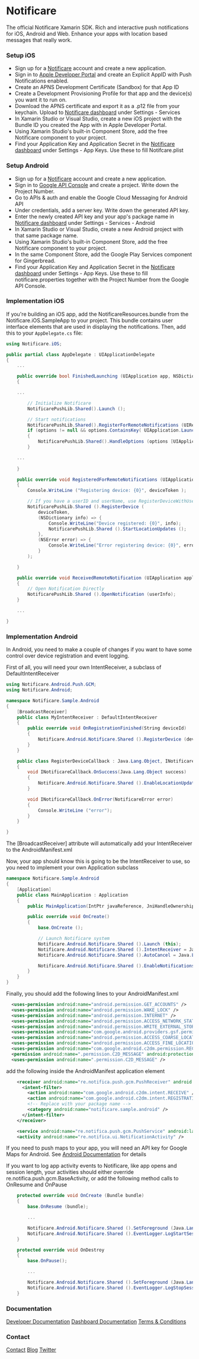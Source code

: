 # Notificare

The official Notificare Xamarin SDK. Rich and interactive push notifications for iOS, Android and Web. Enhance your apps with location based messages that really work.

### Setup iOS

* Sign up for a [Notificare](https://dashboard.notifica.re/#/sign-up) account and create a new application.
* Sign in to [Apple Developer Portal](https://developer.apple.com/account/overview.action) and create an Explicit AppID with Push Notifications enabled.
* Create an APNS Development Certificate (Sandbox) for that App ID
* Create a Development Provisioning Profile for that app and the device(s) you want it to run on.
* Download the APNS certificate and export it as a .p12 file from your keychain. Upload to [Notificare dashboard](https://dashboard.notifica.re/) under Settings - Services
* In Xamarin Studio or Visual Studio, create a new iOS project with the Bundle ID you created the App with in Apple Developer Portal.
* Using Xamarin Studio's built-in Component Store, add the free Notificare component to your project.
* Find your Application Key and Application Secret in the [Notificare dashboard](https://dashboard.notifica.re/) under Settings - App Keys. Use these to fill Notifcare.plist

### Setup Android

* Sign up for a [Notificare](https://dashboard.notifica.re/#/sign-up) account and create a new application.
* Sign in to [Google API Console](https://console.developers.google.com/project) and create a project. Write down the Project Number.
* Go to APIs & auth and enable the Google Cloud Messaging for Android API
* Under credentials, add a server key. Write down the generated API key.
* Enter the newly created API key and your app's package name in [Notificare dashboard](https://dashboard.notifica.re/) under Settings - Services - Android
* In Xamarin Studio or Visual Studio, create a new Android project with that same package name.
* Using Xamarin Studio's built-in Component Store, add the free Notificare component to your project.
* In the same Component Store, add the Google Play Services component for Gingerbread.
* Find your Application Key and Application Secret in the [Notificare dashboard](https://dashboard.notifica.re/) under Settings - App Keys. Use these to fill notificare.properties together with the Project Number from the Google API Console.

### Implementation iOS

If you're building an iOS app, add the NotificareResources.bundle from the Notificare.iOS.SampleApp to your project. This bundle contains user interface elements that are used in displaying the notifications.
Then, add this to your `AppDelegate.cs` file:

```csharp
using Notificare.iOS;
```

```csharp
public partial class AppDelegate : UIApplicationDelegate
{
	...

	public override bool FinishedLaunching (UIApplication app, NSDictionary options)
	{

	...

		// Initialize Notificare
		NotificarePushLib.Shared().Launch ();

		// Start notifications
		NotificarePushLib.Shared().RegisterForRemoteNotifications (UIRemoteNotificationType.Alert | UIRemoteNotificationType.Sound | UIRemoteNotificationType.Badge);
		if (options != null && options.ContainsKey( UIApplication.LaunchOptionsRemoteNotificationKey ) ) 
		{
			NotificarePushLib.Shared().HandleOptions (options [UIApplication.LaunchOptionsRemoteNotificationKey] as NSDictionary);
		}

	...
		
	}

	public override void RegisteredForRemoteNotifications (UIApplication application, NSData deviceToken)
	{
		Console.WriteLine ("Registering device: {0}", deviceToken );

		// If you have a userID and userName, use RegisterDeviceWithUserID / RegisterDeviceWithUserIDWithUserName
		NotificarePushLib.Shared ().RegisterDevice (
			deviceToken,
			(NSDictionary info) => {
				Console.WriteLine("Device registered: {0}", info);
				NotificarePushLib.Shared ().StartLocationUpdates ();
			},
			(NSError error) => {
				Console.WriteLine("Error registering device: {0}", error);
			}
		);

	}

	public override void ReceivedRemoteNotification (UIApplication application, NSDictionary userInfo)
	{
		// Open Notification Directly
		NotificarePushLib.Shared ().OpenNotification (userInfo);
	}

	...

}
```

### Implementation Android

In Android, you need to make a couple of changes if you want to have some control over device registration and event logging.

First of all, you will need your own IntentReceiver, a subclass of DefaultIntentReceiver

```csharp
using Notificare.Android.Push.GCM;
using Notificare.Android;

namespace Notificare.Sample.Android
{
	[BroadcastReceiver]
	public class MyIntentReceiver : DefaultIntentReceiver
	{
		public override void OnRegistrationFinished(String deviceId) 
		{
			Notificare.Android.Notificare.Shared ().RegisterDevice (deviceId, new RegisterDeviceCallback ());
		}
	}

	public class RegisterDeviceCallback : Java.Lang.Object, INotificareCallback
	{
		void INotificareCallback.OnSuccess(Java.Lang.Object success)
		{
			Notificare.Android.Notificare.Shared ().EnableLocationUpdates ();
		}

		void INotificareCallback.OnError(NotificareError error)
		{
			Console.WriteLine ("error");
		}
	}

}

```

The [BroadcastReceiver] attribute will automatically add your IntentReceiver to the AndroidManifest.xml


Now, your app should know this is going to be the IntentReceiver to use, so you need to implement your own Application subclass


```csharp
namespace Notificare.Sample.Android
{
	[Application]
	public class MainApplication : Application
	{
		public MainApplication(IntPtr javaReference, JniHandleOwnership transfer) : base(javaReference, transfer) { }

		public override void OnCreate()
		{
			base.OnCreate ();

			// Launch Notificare system
			Notificare.Android.Notificare.Shared ().Launch (this);
			Notificare.Android.Notificare.Shared ().IntentReceiver = Java.Lang.Class.FromType(typeof(MyIntentReceiver));
			Notificare.Android.Notificare.Shared ().AutoCancel = Java.Lang.Boolean.False;

			Notificare.Android.Notificare.Shared ().EnableNotifications ();
		}
	}
}

```

Finally, you should add the following lines to your AndroidManifest.xml

```xml
  <uses-permission android:name="android.permission.GET_ACCOUNTS" />
  <uses-permission android:name="android.permission.WAKE_LOCK" />
  <uses-permission android:name="android.permission.INTERNET" />
  <uses-permission android:name="android.permission.ACCESS_NETWORK_STATE" />
  <uses-permission android:name="android.permission.WRITE_EXTERNAL_STORAGE" />
  <uses-permission android:name="com.google.android.providers.gsf.permission.READ_GSERVICES" />
  <uses-permission android:name="android.permission.ACCESS_COARSE_LOCATION" />
  <uses-permission android:name="android.permission.ACCESS_FINE_LOCATION" />
  <uses-permission android:name="com.google.android.c2dm.permission.RECEIVE" />
  <permission android:name=".permission.C2D_MESSAGE" android:protectionLevel="signature" />
  <uses-permission android:name=".permission.C2D_MESSAGE" />
```

add the following inside the AndroidManifest application element


```xml
    <receiver android:name="re.notifica.push.gcm.PushReceiver" android:permission="com.google.android.c2dm.permission.SEND">
      <intent-filter>
        <action android:name="com.google.android.c2dm.intent.RECEIVE" />
        <action android:name="com.google.android.c2dm.intent.REGISTRATION" />
        <!-- Replace with your package name -->
        <category android:name="notificare.sample.android" />
      </intent-filter>
    </receiver>

    <service android:name="re.notifica.push.gcm.PushService" android:label="Notificare Push Service" />
    <activity android:name="re.notifica.ui.NotificationActivity" />
```

If you need to push maps to your app, you will need an API key for Google Maps for Android. See [Android Documentation](https://developers.google.com/maps/documentation/android/start#get_an_android_certificate_and_the_google_maps_api_key) for details

If you want to log app activity events to Notificare, like app opens and session length, your activities should either override re.notifica.push.gcm.BaseActivity, or add the following method calls to OnResume and OnPause

```csharp
	protected override void OnCreate (Bundle bundle)
	{
		base.OnResume (bundle);

		...

		Notificare.Android.Notificare.Shared ().SetForeground (Java.Lang.Boolean.True);
		Notificare.Android.Notificare.Shared ().EventLogger.LogStartSession ();
	}

	protected override void OnDestroy
	{
		base.OnPause();

		...

		Notificare.Android.Notificare.Shared ().SetForeground (Java.Lang.Boolean.False);
		Notificare.Android.Notificare.Shared ().EventLogger.LogStopSession ();
	}
```


### Documentation

[Developer Documentation](https://notificare.atlassian.net/wiki/display/notificare/Getting+started+with+Xamarin)
[Dashboard Documentation](https://notificare.atlassian.net/wiki/display/notificare/Web+Dashboard+Interface+Guide)
[Terms & Conditions](http://notifica.re/terms/)

### Contact

[Contact](http://notifica.re/contact)
[Blog](http://notifica.re/blog)
[Twitter](https://twitter.com/notificare)
